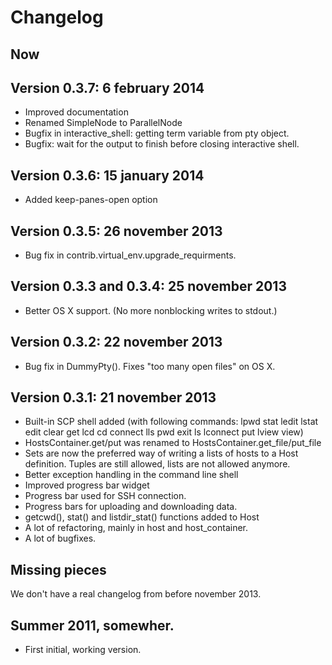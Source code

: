 Changelog
=========

Now
---


Version 0.3.7: 6 february 2014
------------------------------

- Improved documentation
- Renamed SimpleNode to ParallelNode
- Bugfix in interactive_shell: getting term variable from pty object.
- Bugfix: wait for the output to finish before closing interactive shell.

Version 0.3.6: 15 january 2014
-------------------------------

- Added keep-panes-open option


Version 0.3.5: 26 november 2013
-------------------------------

- Bug fix in contrib.virtual_env.upgrade_requirments.


Version 0.3.3 and 0.3.4: 25 november 2013
-------------------------------
- Better OS X support. (No more nonblocking writes to stdout.)


Version 0.3.2: 22 november 2013
-------------------------------

- Bug fix in DummyPty(). Fixes "too many open files" on OS X.


Version 0.3.1: 21 november 2013
-------------------------------

- Built-in SCP shell added (with following commands:
    lpwd stat ledit lstat edit clear get lcd cd connect lls pwd exit ls
    lconnect put lview view)
- HostsContainer.get/put was renamed to HostsContainer.get_file/put_file
- Sets are now the preferred way of writing a lists of hosts to a Host
  definition. Tuples are still allowed, lists are not allowed anymore.
- Better exception handling in the command line shell
- Improved progress bar widget
- Progress bar used for SSH connection.
- Progress bars for uploading and downloading data.
- getcwd(), stat() and listdir_stat() functions added to Host
- A lot of refactoring, mainly in host and host_container.
- A lot of bugfixes.


Missing pieces
---------------
We don't have a real changelog from before november 2013.


Summer 2011, somewher.
----------------------
- First initial, working version.
